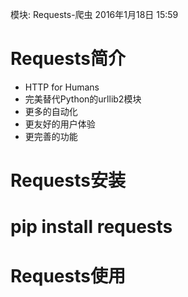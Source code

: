 模块: Requests-爬虫
2016年1月18日
15:59
 
Requests简介
=============================================
* HTTP for Humans
* 完美替代Python的urllib2模块
* 更多的自动化
* 更友好的用户体验
* 更完善的功能
 
Requests安装
==============================================
# pip install requests
 
Requests使用
==============================================
 
 
